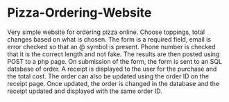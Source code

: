 # Pizza-Ordering-Website

Very simple website for ordering pizza online. Choose toppings, total changes based on what is chosen.
The form is a required field, email is error checked so that an @ symbol is present. Phone number is checked that it is the correct length and not fake.
The results are then posted using POST to a php page.
On submission of the form, the form is sent to an SQL database of order. A receipt is displayed to the user for the purchase and the total cost.
The order can also be updated using the order ID on the receipt page. Once updated, the order is changed in the database and the receipt updated and displayed with the same order ID.
